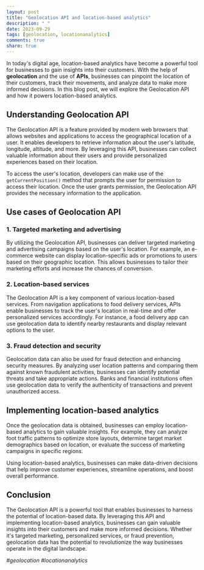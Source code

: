 ```yaml
---
layout: post
title: "Geolocation API and location-based analytics"
description: " "
date: 2023-09-29
tags: [geolocation, locationanalytics]
comments: true
share: true
---
```


In today's digital age, location-based analytics have become a powerful tool for businesses to gain insights into their customers. With the help of **geolocation** and the use of **APIs**, businesses can pinpoint the location of their customers, track their movements, and analyze data to make more informed decisions. In this blog post, we will explore the Geolocation API and how it powers location-based analytics.

## Understanding Geolocation API

The Geolocation API is a feature provided by modern web browsers that allows websites and applications to access the geographical location of a user. It enables developers to retrieve information about the user's latitude, longitude, altitude, and more. By leveraging this API, businesses can collect valuable information about their users and provide personalized experiences based on their location.

To access the user's location, developers can make use of the `getCurrentPosition()` method that prompts the user for permission to access their location. Once the user grants permission, the Geolocation API provides the necessary information to the application.

## Use cases of Geolocation API

### 1. Targeted marketing and advertising

By utilizing the Geolocation API, businesses can deliver targeted marketing and advertising campaigns based on the user's location. For example, an e-commerce website can display location-specific ads or promotions to users based on their geographic location. This allows businesses to tailor their marketing efforts and increase the chances of conversion.

### 2. Location-based services

The Geolocation API is a key component of various location-based services. From navigation applications to food delivery services, APIs enable businesses to track the user's location in real-time and offer personalized services accordingly. For instance, a food delivery app can use geolocation data to identify nearby restaurants and display relevant options to the user.

### 3. Fraud detection and security

Geolocation data can also be used for fraud detection and enhancing security measures. By analyzing user location patterns and comparing them against known fraudulent activities, businesses can identify potential threats and take appropriate actions. Banks and financial institutions often use geolocation data to verify the authenticity of transactions and prevent unauthorized access.

## Implementing location-based analytics

Once the geolocation data is obtained, businesses can employ location-based analytics to gain valuable insights. For example, they can analyze foot traffic patterns to optimize store layouts, determine target market demographics based on location, or evaluate the success of marketing campaigns in specific regions.

Using location-based analytics, businesses can make data-driven decisions that help improve customer experiences, streamline operations, and boost overall performance.

## Conclusion

The Geolocation API is a powerful tool that enables businesses to harness the potential of location-based data. By leveraging this API and implementing location-based analytics, businesses can gain valuable insights into their customers and make more informed decisions. Whether it's targeted marketing, personalized services, or fraud prevention, geolocation data has the potential to revolutionize the way businesses operate in the digital landscape.

*#geolocation #locationanalytics*